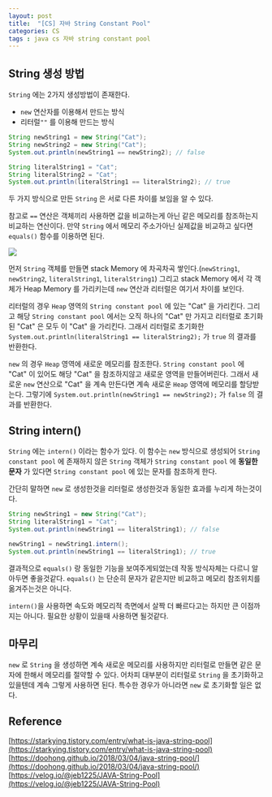```yaml
---
layout: post
title:  "[CS] 자바 String Constant Pool"
categories: CS
tags : java cs 자바 string constant pool
---
```


## String 생성 방법

`String` 에는 2가지 생성방법이 존재한다.
- `new` 연산자를 이용해서 만드는 방식
- 리터럴`""` 를 이용해 만드는 방식

```java
String newString1 = new String("Cat");
String newString2 = new String("Cat");
System.out.println(newString1 == newString2); // false

String literalString1 = "Cat";
String literalString2 = "Cat";
System.out.println(literalString1 == literalString2); // true
```

두 가지 방식으로 만든 `String` 은 서로 다른 차이를 보임을 알 수 있다.

참고로 `==` 연산은 객체끼리 사용하면 값을 비교하는게 아닌 같은 메모리를 참조하는지 비교하는 연산이다.
만약 `String` 에서 메모리 주소가아닌 실제값을 비교하고 싶다면 `equals()` 함수를 이용하면 된다.

<img src="../../assets/img/posts/cs/stringpool1.png">

먼저 `String` 객체를 만들면 stack Memory 에 차곡차곡 쌓인다.(`newString1`, `newString2`, `literalString1`, `literalString1`)
그리고 stack Memory 에서 각 객체가 Heap Memory 를 가리키는데 `new` 연산과 리터럴은 여기서
차이를 보인다.

리터럴의 경우 `Heap` 영역의 `String constant pool` 에 있는 "Cat" 을 가리킨다. 그리고 해당
`String constant pool` 에서는 오직 하나의 "Cat" 만 가지고 리터럴로 초기화된 "Cat" 은 모두 이 "Cat" 을
가리킨다. 그래서 리터럴로 초기화한 `System.out.println(literalString1 == literalString2);` 
가 `true` 의 결과를 반환한다.

`new` 의 경우 `Heap` 영역에 새로운 메모리를 참조한다. `String constant pool` 에 "Cat" 이 있어도
해당 "Cat" 을 참조하지않고 새로운 영역을 만들어버린다. 그래서 새로운 `new` 연산으로 "Cat"
을 계속 만든다면 계속 새로운 `Heap` 영역에 메모리를 할당받는다. 그렇기에
`System.out.println(newString1 == newString2);` 가 `false` 의 결과를 반환한다.

## String intern()

`String` 에는 `intern()` 이라는 함수가 있다. 이 함수는 `new` 방식으로 생성되어 `String constant pool` 에 존재하지 않은 `String` 객체가
`String constant pool` 에 **동일한 문자** 가 있다면 `String constant pool` 에 있는 문자를 참조하게 한다.

간단히 말하면 `new` 로 생성한것을 리터럴로 생성한것과 동일한 효과를 누리게 하는것이다.

```java
String newString1 = new String("Cat");
String literalString1 = "Cat";
System.out.println(newString1 == literalString1); // false

newString1 = newString1.intern();
System.out.println(newString1 == literalString1); // true
```

결과적으로 `equals()` 랑 동일한 기능을 보여주게되었는데 작동 방식자체는 다르니 알아두면 좋을것같다. `equals()` 는 단순히 문자가 같은지만
비교하고 메모리 참조위치를 옮겨주는것은 아니다.

`intern()`을 사용하면 속도와 메모리적 측면에서 살짝 더 빠르다고는 하지만 큰 이점까지는 아니다. 필요한 상황이 있을때 사용하면 될것같다.

## 마무리

`new` 로 `String` 을 생성하면 계속 새로운 메모리를 사용하지만 리터럴로 만들면 같은 문자에 한해서 메모리를 절약할 수 있다.
어차피 대부분이 리터럴로 `String` 을 초기화하고 있을텐데 계속 그렇게 사용하면 된다. 특수한 경우가 아니라면 `new` 로 초기화할 일은 없다.

## Reference
[https://starkying.tistory.com/entry/what-is-java-string-pool](https://starkying.tistory.com/entry/what-is-java-string-pool)  
[https://doohong.github.io/2018/03/04/java-string-pool/](https://doohong.github.io/2018/03/04/java-string-pool/)  
[https://velog.io/@jeb1225/JAVA-String-Pool](https://velog.io/@jeb1225/JAVA-String-Pool)  

